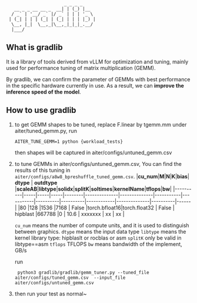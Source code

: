 ```
                      _ _ _ _     
   __ _ _ __ __ _  __| | (_) |__  
  / _` | '__/ _` |/ _` | | | '_ \ 
 | (_| | | | (_| | (_| | | | |_) |
  \__, |_|  \__,_|\__,_|_|_|_.__/ 
  |___/ 
```
## What is gradlib
It is a library of tools derived from vLLM for optimization and tuning, mainly used for performance tuning of matrix multiplication (GEMM).

By gradlib, we can confirm the parameter of GEMMs with best performance in the specific hardware currently in use. As a result, we can **improve the inference speed of the model**.

## How to use gradlib

1. to get GEMM shapes to be tuned, replace F.linear by tgemm.mm under aiter/tuned_gemm.py,
   run

   `
    AITER_TUNE_GEMM=1 python {workload_tests}
   `

    then shapes will be captured in aiter/configs/untuned_gemm.csv
2. to tune GEMMs in aiter/configs/untuned_gemm.csv,
    You can find the results of this tuning in `aiter/configs/a8w8_bpreshuffle_tuned_gemm.csv`.
    |**cu_num**|**M**|**N**|**K**|**bias**|   **dtype**  | **outdtype** |**scaleAB**|**libtype**|**solidx**|**splitK**|**soltimes**|**kernelName**|**tflops**|**bw**|
    |----------|-----|-----|-----|--------|--------------|--------------|-----------|-----------|----------|----------|------------|--------------|----------|------|
    |80        |128  |1536 |7168 |  False |torch.bfloat16|torch.float32 | False     | hipblast  |667788    |0         | 10.6       | xxxxxxx      |  xx      | xx   |

    `cu_num` means the number of compute units, and it is used to distinguish between graphics.
    `dtype` means the input data type
    `libtype` means the kernel library type: hipblaslt or rocblas or asm
    `splitK` only be valid in libtype==asm
    `tflops`  TFLOPS 
    `bw`  means bandwidth of the implement, GB/s
   
   run
   
   ` 
    python3 gradlib/gradlib/gemm_tuner.py --tuned_file aiter/configs/tuned_gemm.csv  --input_file aiter/configs/untuned_gemm.csv
   `
3. then run your test as normal~
